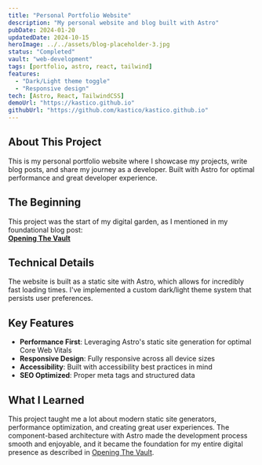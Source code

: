 ```yaml
---
title: "Personal Portfolio Website"
description: "My personal website and blog built with Astro"
pubDate: 2024-01-20
updatedDate: 2024-10-15
heroImage: ../../assets/blog-placeholder-3.jpg
status: "Completed"
vault: "web-development"
tags: [portfolio, astro, react, tailwind]
features:
  - "Dark/Light theme toggle"
  - "Responsive design"
tech: [Astro, React, TailwindCSS]
demoUrl: "https://kastico.github.io"
githubUrl: "https://github.com/kastico/kastico.github.io"
---
```


## About This Project

This is my personal portfolio website where I showcase my projects, write blog posts, and share my journey as a developer. Built with Astro for optimal performance and great developer experience.

## The Beginning

This project was the start of my digital garden, as I mentioned in my foundational blog post:  
**[Opening The Vault](/blog/opening-the-vault/)**

## Technical Details

The website is built as a static site with Astro, which allows for incredibly fast loading times. I've implemented a custom dark/light theme system that persists user preferences.

## Key Features

- **Performance First**: Leveraging Astro's static site generation for optimal Core Web Vitals
- **Responsive Design**: Fully responsive across all device sizes
- **Accessibility**: Built with accessibility best practices in mind
- **SEO Optimized**: Proper meta tags and structured data

## What I Learned

This project taught me a lot about modern static site generators, performance optimization, and creating great user experiences. The component-based architecture with Astro made the development process smooth and enjoyable, and it became the foundation for my entire digital presence as described in [Opening The Vault](/blog/opening-the-vault/).
